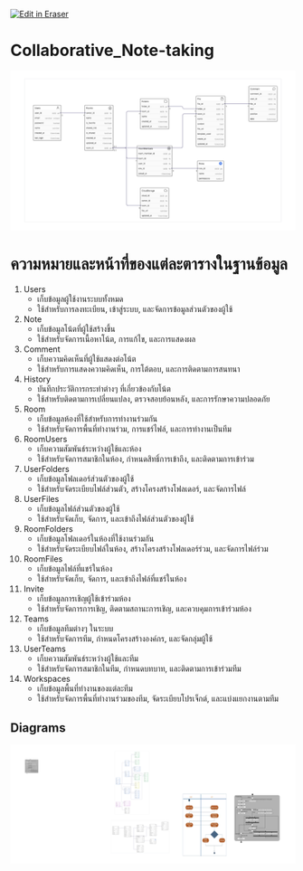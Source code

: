 <p><a target="_blank" href="https://app.eraser.io/workspace/OxmVappMO5RE8EK8NbJH" id="edit-in-eraser-github-link"><img alt="Edit in Eraser" src="https://firebasestorage.googleapis.com/v0/b/second-petal-295822.appspot.com/o/images%2Fgithub%2FOpen%20in%20Eraser.svg?alt=media&amp;token=968381c8-a7e7-472a-8ed6-4a6626da5501"></a></p>

# Collaborative_Note-taking


![Figure 1](/.eraser/OxmVappMO5RE8EK8NbJH___Ryxa1T7S33Xr58yLcTA4rYFgR9v1___---figure---arxAgnuJOBkTRGdsaNnik---figure---X3VZdf7lBVBOjYwQH60Rbw.png "Figure 1")

# ความหมายและหน้าที่ของแต่ละตารางในฐานข้อมูล
1. Users
    - เก็บข้อมูลผู้ใช้งานระบบทั้งหมด
    - ใช้สำหรับการลงทะเบียน, เข้าสู่ระบบ, และจัดการข้อมูลส่วนตัวของผู้ใช้
2. Note
    - เก็บข้อมูลโน้ตที่ผู้ใช้สร้างขึ้น
    - ใช้สำหรับจัดการเนื้อหาโน้ต, การแก้ไข, และการแสดงผล
3. Comment
    - เก็บความคิดเห็นที่ผู้ใช้แสดงต่อโน้ต
    - ใช้สำหรับการแสดงความคิดเห็น, การโต้ตอบ, และการติดตามการสนทนา
4. History
    - บันทึกประวัติการกระทำต่างๆ ที่เกี่ยวข้องกับโน้ต
    - ใช้สำหรับติดตามการเปลี่ยนแปลง, ตรวจสอบย้อนหลัง, และการรักษาความปลอดภัย
5. Room
    - เก็บข้อมูลห้องที่ใช้สำหรับการทำงานร่วมกัน
    - ใช้สำหรับจัดการพื้นที่ทำงานร่วม, การแชร์ไฟล์, และการทำงานเป็นทีม
6. RoomUsers
    - เก็บความสัมพันธ์ระหว่างผู้ใช้และห้อง
    - ใช้สำหรับจัดการสมาชิกในห้อง, กำหนดสิทธิ์การเข้าถึง, และติดตามการเข้าร่วม
7. UserFolders
    - เก็บข้อมูลโฟลเดอร์ส่วนตัวของผู้ใช้
    - ใช้สำหรับจัดระเบียบไฟล์ส่วนตัว, สร้างโครงสร้างโฟลเดอร์, และจัดการไฟล์
8. UserFiles
    - เก็บข้อมูลไฟล์ส่วนตัวของผู้ใช้
    - ใช้สำหรับจัดเก็บ, จัดการ, และเข้าถึงไฟล์ส่วนตัวของผู้ใช้
9. RoomFolders
    - เก็บข้อมูลโฟลเดอร์ในห้องที่ใช้งานร่วมกัน
    - ใช้สำหรับจัดระเบียบไฟล์ในห้อง, สร้างโครงสร้างโฟลเดอร์ร่วม, และจัดการไฟล์ร่วม
10. RoomFiles
    - เก็บข้อมูลไฟล์ที่แชร์ในห้อง
    - ใช้สำหรับจัดเก็บ, จัดการ, และเข้าถึงไฟล์ที่แชร์ในห้อง
11. Invite
    - เก็บข้อมูลการเชิญผู้ใช้เข้าร่วมห้อง
    - ใช้สำหรับจัดการการเชิญ, ติดตามสถานะการเชิญ, และควบคุมการเข้าร่วมห้อง
12. Teams
    - เก็บข้อมูลทีมต่างๆ ในระบบ
    - ใช้สำหรับจัดการทีม, กำหนดโครงสร้างองค์กร, และจัดกลุ่มผู้ใช้
13. UserTeams
    - เก็บความสัมพันธ์ระหว่างผู้ใช้และทีม
    - ใช้สำหรับจัดการสมาชิกในทีม, กำหนดบทบาท, และติดตามการเข้าร่วมทีม
14. Workspaces
    - เก็บข้อมูลพื้นที่ทำงานของแต่ละทีม
    - ใช้สำหรับจัดการพื้นที่ทำงานร่วมของทีม, จัดระเบียบโปรเจ็กต์, และแบ่งแยกงานตามทีม



<!-- eraser-additional-content -->
## Diagrams
<!-- eraser-additional-files -->
<a href="/README-entity-relationship-1.eraserdiagram" data-element-id="KSX66uX76ziBGlIfaC1CX"><img src="/.eraser/OxmVappMO5RE8EK8NbJH___Ryxa1T7S33Xr58yLcTA4rYFgR9v1___---diagram----cf05de6a69407ed88f620ac13b335188.png" alt="" data-element-id="KSX66uX76ziBGlIfaC1CX" /></a>
<!-- end-eraser-additional-files -->
<!-- end-eraser-additional-content -->
<!--- Eraser file: https://app.eraser.io/workspace/OxmVappMO5RE8EK8NbJH --->